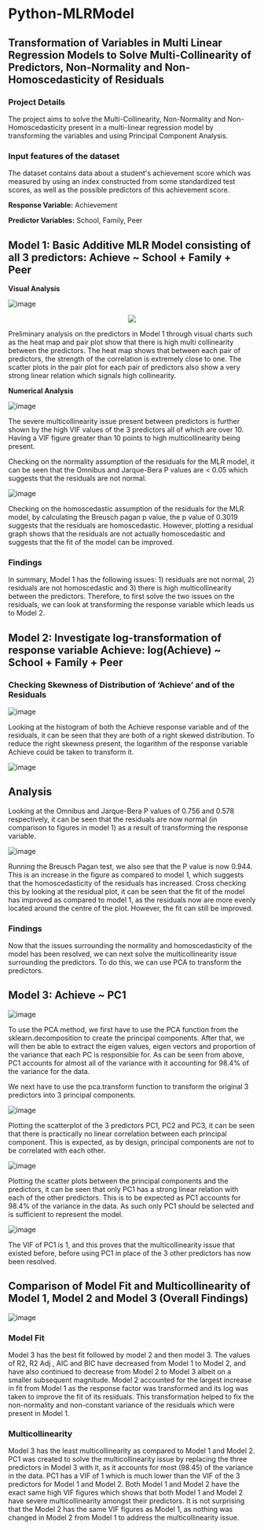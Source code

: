 # Python-MLRModel
## Transformation of Variables in Multi Linear Regression Models to Solve Multi-Collinearity of Predictors, Non-Normality and Non-Homoscedasticity of Residuals

### Project Details
The project aims to solve the Multi-Collinearity, Non-Normality and Non-Homoscedasticity present in a multi-linear regression model by transforming the variables and using Principal Component Analysis.

### Input features of the dataset
The dataset contains data about a student's achievement score which was measured by using an index constructed from some standardized test scores, as well as the possible predictors of this achievement score.

**Response Variable:** Achievement

**Predictor Variables:** School, Family, Peer

## Model 1: Basic Additive MLR Model consisting of all 3 predictors: Achieve ~ School + Family + Peer

**Visual Analysis**

![image](https://user-images.githubusercontent.com/102946848/161881246-af851a1e-e708-4da2-a390-f8204343276d.png)

<p align="center">
  <img src="https://user-images.githubusercontent.com/102946848/161881469-ae391233-a288-4851-a3f9-92b94feb7e9e.png" />
</p>

Preliminary analysis on the predictors in Model 1 through visual charts such as the heat map and pair plot show that there is high multi collinearity between the predictors. The heat map shows that between each pair of predictors, the strength of the correlation is extremely close to one. The scatter plots in the pair plot for each pair of predictors also show a very strong linear relation which signals high collinearity.

**Numerical Analysis**

![image](https://user-images.githubusercontent.com/102946848/161881614-1a1228bf-6596-43e6-aa33-9e220411491d.png)

The severe multicollinearity issue present between predictors is further shown by the high VIF values of the 3 predictors all of which are over 10. Having a VIF figure greater than 10 points to high multicollinearity being present.

Checking on the normality assumption of the residuals for the MLR model, it can be seen that the Omnibus and Jarque-Bera P values are < 0.05 which suggests that the residuals are not normal.

![image](https://user-images.githubusercontent.com/102946848/161885203-f6f87b85-dc20-4902-920c-36d637ec4981.png)
  
Checking on the homoscedastic assumption of the residuals for the MLR model, by calculating the Breusch pagan p value, the p value of 0.3019 suggests that the residuals are homoscedastic. However, plotting a residual graph shows that the residuals are not actually homoscedastic and suggests that the fit of the model can be improved.

### Findings

In summary, Model 1 has the following issues: 1) residuals are not normal, 2) residuals are not homoscedastic and 3) there is high multicollinearity between the predictors. Therefore, to first solve the two issues on the residuals, we can look at transforming the response variable which leads us to Model 2.

## Model 2: Investigate log-transformation of response variable Achieve: log(Achieve) ~ School + Family + Peer

### Checking Skewness of Distribution of ‘Achieve’ and of the Residuals 

![image](https://user-images.githubusercontent.com/102946848/161885397-e5c5b33a-3884-4ca2-a74a-38242b32e8e1.png)
 
Looking at the histogram of both the Achieve response variable and of the residuals, it can be seen that they are both of a right skewed distribution. To reduce the right skewness present, the logarithm of the response variable Achieve could be taken to transform it.

![image](https://user-images.githubusercontent.com/102946848/161885642-70d341f8-dcdd-4b57-9ed1-07ffe7ae3c44.png)
  
## Analysis

Looking at the Omnibus and Jarque-Bera P values of 0.756 and 0.578 respectively, it can be seen that the residuals are now normal (in comparison to figures in model 1) as a result of transforming the response variable.

![image](https://user-images.githubusercontent.com/102946848/161885950-ab74dde2-d19e-4db8-8f6d-6ab2fcb5303e.png)
  
Running the Breusch Pagan test, we also see that the P value is now 0.944. This is an increase in the figure as compared to model 1, which suggests that the homoscedasticity of the residuals has increased. Cross checking this by looking at the residual plot, it can be seen that the fit of the model has improved as compared to model 1, as the residuals now are more evenly located around the centre of the plot. However, the fit can still be improved. 

### Findings

Now that the issues surrounding the normality and homoscedasticity of the model has been resolved, we can next solve the multicollinearity issue surrounding the predictors. To do this, we can use PCA to transform the predictors.

## Model 3: Achieve ~ PC1
 
![image](https://user-images.githubusercontent.com/102946848/161886704-b90928b1-1e8e-4a27-9672-e6bba9a0bc4e.png)
 
To use the PCA method, we first have to use the PCA function from the sklearn.decomposition to create the principal components. After that, we will then be able to extract the eigen values, eigen vectors and proportion of the variance that each PC is responsible for. As can be seen from above, PC1 accounts for almost all of the variance with it accounting for 98.4% of the variance for the data.

We next have to use the pca.transform function to transform the original 3 predictors into 3 principal components. 	

![image](https://user-images.githubusercontent.com/102946848/161887027-5c27a016-a962-4dca-ab8f-0179db90c877.png)

Plotting the scatterplot of the 3 predictors PC1, PC2 and PC3, it can be seen that there is practically no linear correlation between each principal component. This is expected, as by design, principal components are not to be correlated with each other.  
     
![image](https://user-images.githubusercontent.com/102946848/161886985-23b495c0-b208-4825-9a2c-88d3ef7f8508.png)
 
Plotting the scatter plots between the principal components and the predictors, it can be seen that only PC1 has a strong linear relation with each of the other predictors. This is to be expected as PC1 accounts for 98.4% of the variance in the data. As such only PC1 should be selected and is sufficient to represent the model.

![image](https://user-images.githubusercontent.com/102946848/161886375-1fc1890f-3c5c-4b56-8da7-23a43b3eb26f.png)

The VIF of PC1 is 1, and this proves that the multicollinearity issue that existed before, before using PC1 in place of the 3 other predictors has now been resolved.

## Comparison of Model Fit and Multicollinearity of Model 1, Model 2 and Model 3 (Overall Findings)

![image](https://user-images.githubusercontent.com/102946848/161887230-82938d21-3086-4a95-b247-51eef10d263e.png)

### Model Fit
Model 3 has the best fit followed by model 2 and then model 3. The values of R2, R2 Adj , AIC and BIC have decreased from Model 1 to Model 2, and have also continued to decrease from Model 2 to Model 3 albeit on a smaller subsequent magnitude. Model 2 accounted for the largest increase in fit from Model 1 as the response factor was transformed and its log was taken to improve the fit of its residuals. This transformation helped to fix the non-normality and non-constant variance of the residuals which were present in Model 1.

### Multicollinearity
Model 3 has the least multicollinearity as compared to Model 1 and Model 2. PC1 was created to solve the multicollinearity issue by replacing the three predictors in Model 3 with it, as it accounts for most (98.45) of the variance in the data. PC1 has a VIF of 1 which is much lower than the VIF of the 3 predictors for Model 1 and Model 2. Both Model 1 and Model 2 have the exact same high VIF figures which shows that both Model 1 and Model 2 have severe multicollinearity amongst their predictors. It is not surprising that the Model 2 has the same VIF figures as Model 1, as nothing was changed in Model 2 from Model 1 to address the multicollinearity issue. 
